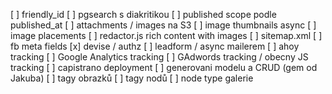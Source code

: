 [ ] friendly_id
[ ] pgsearch s diakritikou
[ ] published scope podle published_at
[ ] attachments / images na S3
[ ] image thumbnails async
[ ] image placements
[ ] redactor.js rich content with images
[ ] sitemap.xml
[ ] fb meta fields
[x] devise / authz
[ ] leadform / async mailerem
[ ] ahoy tracking
[ ] Google Analytics tracking
[ ] GAdwords tracking / obecny JS tracking
[ ] capistrano deployment
[ ] generovani modelu a CRUD (gem od Jakuba)
[ ] tagy obrazků
[ ] tagy nodů
[ ] node type galerie
